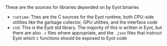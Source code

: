 These are the sources for libraries depended on by Eyot binaries

- `runtime`: Thes are the C sources for the Eyot runtime, both CPU-side utilities like the garbage collector, GPU utilities, and the interface code
- `std`: This is the Eyot std library. The majority of this is written in Eyot, but there are also `.c` files where appropriate, and the `.json` files that instruct Eyot which `C` functions should be exposed to Eyot code
